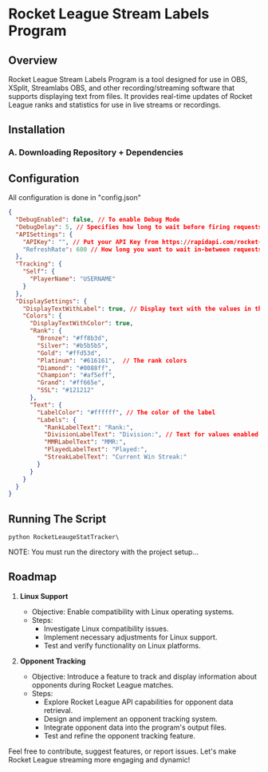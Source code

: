 # Rocket League Stream Labels Program

## Overview
Rocket League Stream Labels Program is a tool designed for use in OBS, XSplit, Streamlabs OBS, and other recording/streaming software that supports displaying text from files. It provides real-time updates of Rocket League ranks and statistics for use in live streams or recordings.

## Installation
### A. Downloading Repository + Dependencies

## Configuration
All configuration is done in "config.json"

```json
{
  "DebugEnabled": false, // To enable Debug Mode
  "DebugDelay": 5, // Specifies how long to wait before firing requests in debug mode
  "APISettings": {
    "APIKey": "", // Put your API Key from https://rapidapi.com/rocket-league-rocket-league-default/api/rocket-league1
    "RefreshRate": 600 // How long you want to wait in-between requests
  },
  "Tracking": {
    "Self": {
      "PlayerName": "USERNAME"
    }
  },
  "DisplaySettings": {
    "DisplayTextWithLabel": true, // Display text with the values in the file
    "Colors": {
      "DisplayTextWithColor": true,
      "Rank": {
        "Bronze": "#ff8b3d",
        "Silver": "#b5b5b5",
        "Gold": "#ffd53d",
        "Platinum": "#616161",  // The rank colors 
        "Diamond": "#0088ff",
        "Champion": "#af5eff",
        "Grand": "#ff665e",
        "SSL": "#121212"
      },
      "Text": {
        "LabelColor": "#ffffff", // The color of the label
        "Labels": {
          "RankLabelText": "Rank:",
          "DivisionLabelText": "Division:", // Text for values enabled with DisplayTextWithLabel
          "MMRLabelText": "MMR:",
          "PlayedLabelText": "Played:",
          "StreakLabelText": "Current Win Streak:"
        }
      }
    }
  }
}
```

## Running The Script

```commandline
python RocketLeaugeStatTracker\
```

NOTE: You must run the directory with the project setup...

## Roadmap

1. **Linux Support**
   - Objective: Enable compatibility with Linux operating systems.
   - Steps:
     - Investigate Linux compatibility issues.
     - Implement necessary adjustments for Linux support.
     - Test and verify functionality on Linux platforms.

2. **Opponent Tracking**
   - Objective: Introduce a feature to track and display information about opponents during Rocket League matches.
   - Steps:
     - Explore Rocket League API capabilities for opponent data retrieval.
     - Design and implement an opponent tracking system.
     - Integrate opponent data into the program's output files.
     - Test and refine the opponent tracking feature.



Feel free to contribute, suggest features, or report issues. Let's make Rocket League streaming more engaging and dynamic!